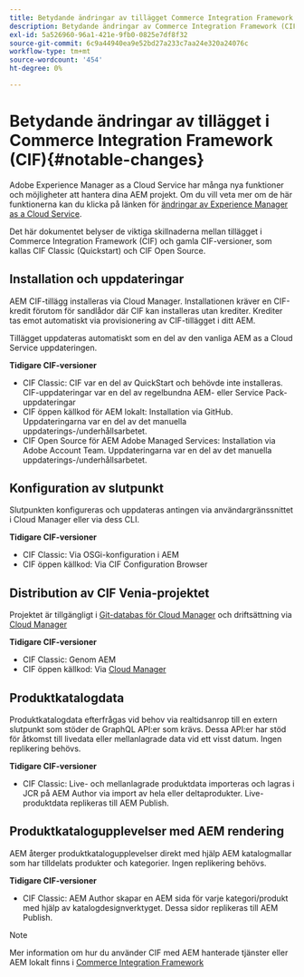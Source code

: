 ```yaml
---
title: Betydande ändringar av tillägget Commerce Integration Framework (CIF)
description: Betydande ändringar av Commerce Integration Framework (CIF) jämfört med tidigare CIF-versioner.
exl-id: 5a526960-96a1-421e-9fb0-0825e7df8f32
source-git-commit: 6c9a44940ea9e52bd27a233c7aa24e320a24076c
workflow-type: tm+mt
source-wordcount: '454'
ht-degree: 0%

---
```


# Betydande ändringar av tillägget i Commerce Integration Framework (CIF){#notable-changes}

Adobe Experience Manager as a Cloud Service har många nya funktioner och möjligheter att hantera dina AEM projekt. Om du vill veta mer om de här funktionerna kan du klicka på länken för [ändringar av Experience Manager as a Cloud Service](/help/release-notes/aem-cloud-changes.md).

Det här dokumentet belyser de viktiga skillnaderna mellan tillägget i Commerce Integration Framework (CIF) och gamla CIF-versioner, som kallas CIF Classic (Quickstart) och CIF Open Source.

## Installation och uppdateringar

AEM CIF-tillägg installeras via Cloud Manager. Installationen kräver en CIF-kredit förutom för sandlådor där CIF kan installeras utan krediter. Krediter tas emot automatiskt via provisionering av CIF-tillägget i ditt AEM.

Tillägget uppdateras automatiskt som en del av den vanliga AEM as a Cloud Service uppdateringen.

**Tidigare CIF-versioner**

* CIF Classic: CIF var en del av QuickStart och behövde inte installeras. CIF-uppdateringar var en del av regelbundna AEM- eller Service Pack-uppdateringar
* CIF öppen källkod för AEM lokalt: Installation via GitHub. Uppdateringarna var en del av det manuella uppdaterings-/underhållsarbetet.
* CIF Open Source för AEM Adobe Managed Services: Installation via Adobe Account Team. Uppdateringarna var en del av det manuella uppdaterings-/underhållsarbetet.

## Konfiguration av slutpunkt

Slutpunkten konfigureras och uppdateras antingen via användargränssnittet i Cloud Manager eller via dess CLI.

**Tidigare CIF-versioner**

* CIF Classic: Via OSGi-konfiguration i AEM
* CIF öppen källkod: Via CIF Configuration Browser

## Distribution av CIF Venia-projektet

Projektet är tillgängligt i [Git-databas för Cloud Manager](https://experienceleague.adobe.com/docs/experience-manager-cloud-service/content/implementing/using-cloud-manager/managing-code/integrating-with-git.html) och driftsättning via [Cloud Manager](https://experienceleague.adobe.com/docs/experience-manager-cloud-service/content/implementing/deploying/overview.html)

**Tidigare CIF-versioner**

* CIF Classic: Genom AEM
* CIF öppen källkod: Via [Cloud Manager](https://experienceleague.adobe.com/docs/experience-manager-cloud-manager/content/introduction.html)

## Produktkatalogdata

Produktkatalogdata efterfrågas vid behov via realtidsanrop till en extern slutpunkt som stöder de GraphQL API:er som krävs. Dessa API:er har stöd för åtkomst till livedata eller mellanlagrade data vid ett visst datum. Ingen replikering behövs.

**Tidigare CIF-versioner**

* CIF Classic: Live- och mellanlagrade produktdata importeras och lagras i JCR på AEM Author via import av hela eller deltaprodukter. Live-produktdata replikeras till AEM Publish.

## Produktkatalogupplevelser med AEM rendering

AEM återger produktkatalogupplevelser direkt med hjälp AEM katalogmallar som har tilldelats produkter och kategorier. Ingen replikering behövs.

**Tidigare CIF-versioner**

* CIF Classic: AEM Author skapar en AEM sida för varje kategori/produkt med hjälp av katalogdesignverktyget. Dessa sidor replikeras till AEM Publish.

>[!NOTE]
>
>Mer information om hur du använder CIF med AEM hanterade tjänster eller AEM lokalt finns i [Commerce Integration Framework](https://www.adobe.io/apis/experiencecloud/commerce-integration-framework/getting-started.html)
